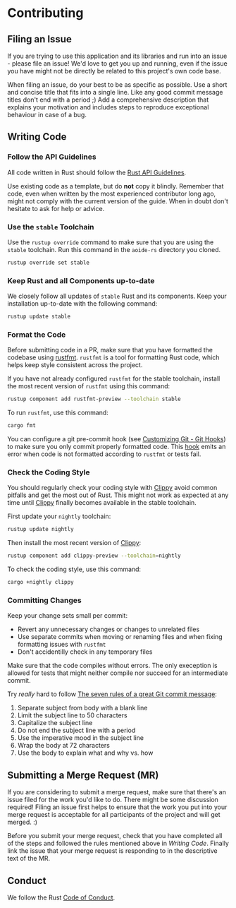 # Contributing

## Filing an Issue

If you are trying to use this application and its libraries and run into an
issue - please file an issue! We'd love to get you up and running, even if the
issue you have might not be directly be related to this project's own code base.

When filing an issue, do your best to be as specific as possible. Use a short
and concise title that fits into a single line. Like any good commit message
titles don't end with a period ;) Add a comprehensive description that explains
your motivation and includes steps to reproduce exceptional behaviour in case
of a bug.

## Writing Code

### Follow the API Guidelines

All code written in Rust should follow the [Rust API Guidelines].

Use existing code as a template, but do **not** copy it blindly. Remember
that code, even when written by the most experienced contributor long ago,
might not comply with the current version of the guide. When in doubt
don't hesitate to ask for help or advice.

[Rust API Guidelines]: https://rust-lang-nursery.github.io/api-guidelines/

### Use the `stable` Toolchain

Use the `rustup override` command to make sure that you are using the `stable`
toolchain. Run this command in the `aoide-rs` directory you cloned.

```sh
rustup override set stable
```

### Keep Rust and all Components up-to-date

We closely follow all updates of `stable` Rust and its components. Keep your installation up-to-date with the
following command:

```sh
rustup update stable
```

### Format the Code

Before submitting code in a PR, make sure that you have formatted the codebase using
[rustfmt](rustfmt). `rustfmt` is a tool for formatting Rust code, which helps keep style
consistent across the project.

If you have not already configured `rustfmt` for the stable toolchain, install the most recent
version of `rustfmt` using this command:

```sh
rustup component add rustfmt-preview --toolchain stable
```

To run `rustfmt`, use this command:

```sh
cargo fmt
```

You can configure a git pre-commit hook (see [Customizing Git - Git Hooks](githooks))
to make sure you only commit properly formatted code. This [hook](hook) emits an
error when code is not formatted according to `rustfmt` or tests fail.

[rustfmt]: https://github.com/rust-lang-nursery/rustfmt/
[githooks]: https://git-scm.com/book/en/v2/Customizing-Git-Git-Hooks
[hook]: https://gist.github.com/zofrex/4a5084c49e4aadd0a3fa0edda14b1fa8

### Check the Coding Style

You should regularly check your coding style with [Clippy] avoid common
pitfalls and get the most out of Rust. This might not work as expected
at any time until [Clippy] finally becomes available in the stable toolchain.

First update your `nightly` toolchain:

```sh
rustup update nightly
```

Then install the most recent version of [Clippy]:

```sh
rustup component add clippy-preview --toolchain=nightly
```

To check the coding style, use this command:

```sh
cargo +nightly clippy
```

[Clippy]: https://github.com/rust-lang-nursery/rust-clippy/

### Committing Changes

Keep your change sets small per commit:
* Revert any unnecessary changes or changes to unrelated files
* Use separate commits when moving or renaming files and when fixing formatting issues with `rustfmt`
* Don't accidentilly check in any temporary files

Make sure that the code compiles without errors. The only exeception is allowed for tests that might neither compile
nor succeed for an intermediate commit.

Try *really* hard to follow [The seven rules of a great Git commit message]:

1. Separate subject from body with a blank line
2. Limit the subject line to 50 characters
3. Capitalize the subject line
4. Do not end the subject line with a period
5. Use the imperative mood in the subject line
6. Wrap the body at 72 characters
7. Use the body to explain what and why vs. how

[The seven rules of a great Git commit message]: https://chris.beams.io/posts/git-commit/

## Submitting a Merge Request (MR)

If you are considering to submit a merge request, make sure that there's an issue
filed for the work you'd like to do. There might be some discussion required!
Filing an issue first helps to ensure that the work you put into your merge
request is acceptable for all participants of the project and will get merged. :)

Before you submit your merge request, check that you have completed all of the
steps and followed the rules mentioned above in *Writing Code*. Finally link
the issue that your merge request is responding to in the descriptive text of
the MR.

## Conduct

We follow the Rust [Code of Conduct].

[Code of Conduct]: https://www.rust-lang.org/conduct.html
